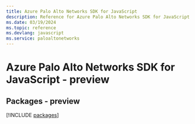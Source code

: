 ```yaml
---
title: Azure Palo Alto Networks SDK for JavaScript
description: Reference for Azure Palo Alto Networks SDK for JavaScript
ms.date: 03/19/2024
ms.topic: reference
ms.devlang: javascript
ms.service: paloaltonetworks
---
```

# Azure Palo Alto Networks SDK for JavaScript - preview
## Packages - preview
[!INCLUDE [packages](palo-alto-networks-index.md)]